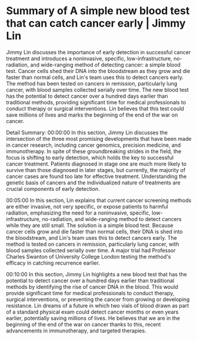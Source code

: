 # Summary of A simple new blood test that can catch cancer early | Jimmy Lin

Jimmy Lin discusses the importance of early detection in successful cancer treatment and introduces a noninvasive, specific, low-infrastructure, no-radiation, and wide-ranging method of detecting cancer: a simple blood test. Cancer cells shed their DNA into the bloodstream as they grow and die faster than normal cells, and Lin's team uses this to detect cancers early. The method has been tested on cancers in remission, particularly lung cancer, with blood samples collected serially over time. The new blood test has the potential to detect cancer over a hundred days earlier than traditional methods, providing significant time for medical professionals to conduct therapy or surgical interventions. Lin believes that this test could save millions of lives and marks the beginning of the end of the war on cancer.

Detail Summary: 
00:00:00
In this section, Jimmy Lin discusses the intersection of the three most promising developments that have been made in cancer research, including cancer genomics, precision medicine, and immunotherapy. In spite of these groundbreaking strides in the field, the focus is shifting to early detection, which holds the key to successful cancer treatment. Patients diagnosed in stage one are much more likely to survive than those diagnosed in later stages, but currently, the majority of cancer cases are found too late for effective treatment. Understanding the genetic basis of cancers and the individualized nature of treatments are crucial components of early detection.

00:05:00
In this section, Lin explains that current cancer screening methods are either invasive, not very specific, or expose patients to harmful radiation, emphasizing the need for a noninvasive, specific, low-infrastructure, no-radiation, and wide-ranging method to detect cancers while they are still small. The solution is a simple blood test. Because cancer cells grow and die faster than normal cells, their DNA is shed into the bloodstream, and Lin's team uses this to detect cancers early. The method is tested on cancers in remission, particularly lung cancer, with blood samples collected serially over time. A major trial had Professor Charles Swanton of University College London testing the method's efficacy in catching recurrence earlier.

00:10:00
In this section, Jimmy Lin highlights a new blood test that has the potential to detect cancer over a hundred days earlier than traditional methods by identifying the rise of cancer DNA in the blood. This would provide significant time for medical professionals to conduct therapy, surgical interventions, or preventing the cancer from growing or developing resistance. Lin dreams of a future in which two vials of blood drawn as part of a standard physical exam could detect cancer months or even years earlier, potentially saving millions of lives. He believes that we are in the beginning of the end of the war on cancer thanks to this, recent advancements in immunotherapy, and targeted therapies.

